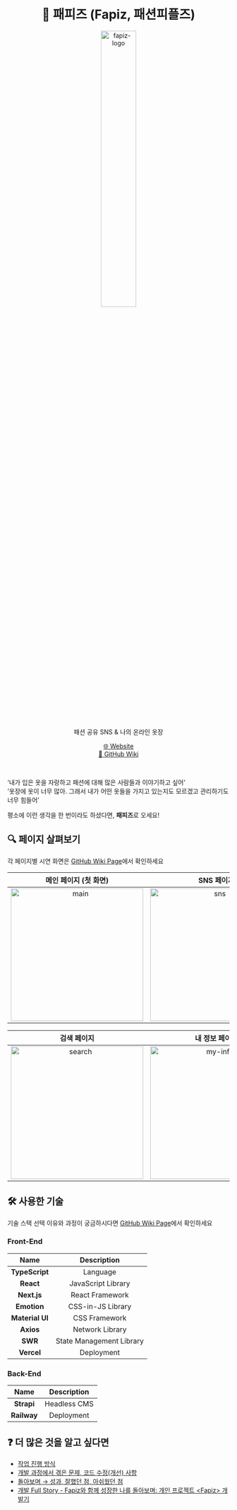<div align="center">

# 👕 패피즈 (Fapiz, 패션피플즈)
<img src="https://user-images.githubusercontent.com/91853870/201915956-e6acf7af-83d4-4e6b-a8ed-887d9ed894ba.png" alt="fapiz-logo" width="40%" height="40%">

패션 공유 SNS & 나의 온라인 옷장  

[🌐 Website](https://fapiz.vercel.app/)  
[📙 GitHub Wiki](https://github.com/yeonc/fapiz-frontend/wiki)

</div>

<br/>

‘내가 입은 옷을 자랑하고 패션에 대해 많은 사람들과 이야기하고 싶어’  
’옷장에 옷이 너무 많아. 그래서 내가 어떤 옷들을 가지고 있는지도 모르겠고 관리하기도 너무 힘들어’

평소에 이런 생각을 한 번이라도 하셨다면, **패피즈**로 오세요!

## 🔍 페이지 살펴보기
각 페이지별 시연 화면은 [GitHub Wiki Page](https://github.com/yeonc/fapiz-frontend/wiki/%ED%8E%98%EC%9D%B4%EC%A7%80%EB%B3%84-%EC%8B%9C%EC%97%B0-%ED%99%94%EB%A9%B4)에서 확인하세요

|메인 페이지 (첫 화면)|SNS 페이지|옷장 페이지|
|:---:|:---:|:---:|
|<img src="https://user-images.githubusercontent.com/91853870/202664028-958f619f-22ce-4700-8bb6-69364b6fcb8a.png" alt="main" width="300">|<img src="https://user-images.githubusercontent.com/91853870/202664041-64fb7dbf-399d-46c5-acc3-b8369ba3bfed.png" alt="sns" width="300">|<img src="https://user-images.githubusercontent.com/91853870/202664012-52f03b3d-321c-48f0-a3ce-c9d3b5fa562c.png" alt="closet" width="300">|

|검색 페이지|내 정보 페이지|로그인 페이지|
|:---:|:---:|:---:|
|<img src="https://user-images.githubusercontent.com/91853870/202664037-8bd8861c-a154-4439-9c82-a87ade17c75d.png" alt="search" width="300">|<img src="https://user-images.githubusercontent.com/91853870/202664036-eb20decc-474a-4842-8c84-2305a57d287a.png" alt="my-info" width="300">|<img src="https://user-images.githubusercontent.com/91853870/202664025-f082ed94-8bbf-40ee-8ac2-b7fa39d46c26.png" alt="login" width="300">|

## 🛠 사용한 기술
기술 스택 선택 이유와 과정이 궁금하시다면 [GitHub Wiki Page](https://github.com/yeonc/fapiz-frontend/wiki/%EA%B8%B0%EC%88%A0-%EC%8A%A4%ED%83%9D-%EC%84%A0%ED%83%9D-%EC%9D%B4%EC%9C%A0,-%EA%B3%BC%EC%A0%95)에서 확인하세요

### Front-End
|Name|Description|
|:---:|:---:|
|**TypeScript**|Language|
|**React**|JavaScript Library|
|**Next.js**|React Framework|
|**Emotion**|CSS-in-JS Library|
|**Material UI**|CSS Framework|
|**Axios**|Network Library|
|**SWR**|State Management Library|
|**Vercel**|Deployment|

### Back-End
|Name|Description|
|:---:|:---:|
|**Strapi**|Headless CMS|
|**Railway**|Deployment|

## ❓ 더 많은 것을 알고 싶다면
- [작업 진행 방식](https://github.com/yeonc/fapiz-frontend/wiki/%EC%9E%91%EC%97%85-%EC%A7%84%ED%96%89-%EB%B0%A9%EC%8B%9D)
- [개발 과정에서 겪은 문제, 코드 수정(개선) 사항](https://github.com/yeonc/fapiz-frontend/wiki/%EA%B0%9C%EB%B0%9C-%EA%B3%BC%EC%A0%95%EC%97%90%EC%84%9C-%EA%B2%AA%EC%9D%80-%EB%AC%B8%EC%A0%9C,-%EC%BD%94%EB%93%9C-%EC%88%98%EC%A0%95(%EA%B0%9C%EC%84%A0)-%EC%82%AC%ED%95%AD)
- [돌아보며 → 성과, 잘했던 점, 아쉬웠던 점](https://github.com/yeonc/fapiz-frontend/wiki/%EB%8F%8C%EC%95%84%EB%B3%B4%EB%A9%B0)
- [개발 Full Story - Fapiz와 함께 성장한 나를 돌아보며: 개인 프로젝트 \<Fapiz\> 개발기](https://velog.io/@yeonc/fapiz-retrospective)
